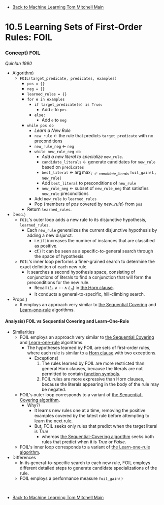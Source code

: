 * [Back to Machine Learning Tom Mitchell Main](../../main.md)

# 10.5 Learning Sets of First-Order Rules: FOIL

### Concept) FOIL
*Quinlan 1990*
- Algorithm)
  - ```FOIL(target_predicate, predicates, examples)```
    - ```pos = {}```
    - ```neg = {}```
    - ```learned_rules = {}```
    - ```for e in examples```
      - ```if target_predicate(e) is True:```
        - Add ```e``` to ```pos```
      - ```else:```
        - Add ```e``` to ```neg```
    - ```while pos do```
      - *Learn a New Rule*
      - ```new_rule``` $\leftarrow$ the rule that predicts ```target_predicate``` with no preconditions
      - ```new_rule_neg``` $\leftarrow$ ```neg```
      - ```while new_rule_neg do```
        - *Add a new literal to specialize* ```new_rule```.
        - ```candidate_literals``` $\leftarrow$ generate candidates for ```new_rule``` based on ```predicates```
        - ```best_literal``` $`\displaystyle\leftarrow \; {\arg\max}_{L\in candidate\_ literals}`$ ```foil_gain(L, new_rule)```
        - Add ```best_literal``` to preconditions of ```new_rule```
        - ```new_rule_neg``` $\leftarrow$ subset of ```new_rule_neg``` that satisfies ```new_rule``` preconditions
      - Add ```new_rule``` to ```learned_rules```
      - Pop $`\{\textrm{members of } pos \textrm{ covered by } new\_ rule\}`$ from ```pos```
    - Return ```learned_rules```.
- Desc.)
  - ```FOIL```'s outer loop adds a new rule to its disjunctive hypothesis, ```learned_rules```.
    - Each ```new_rule``` generalizes the current disjunctive hypothesis by adding a new disjunct.
      - i.e.) It increases the number of instances that are classified as positive.
      - cf.) It can be seen as a specific-to-general search through the space of hypothesis.
  - ```FOIL```'s inner loop performs a finer-grained search to determine the exact definition of each new rule.
    - It searches a second hypothesis space, consisting of conjunctions of literals to find a conjunction that will form the preconditions for the new rule.
      - Recall $(L_1\wedge\cdots\wedge L_n)$ in [the Horn clause](../04/note.md#1041-first-order-horn-clause).
      - It conducts a general-to-specific, hill-climbing search.
- Props.)
  - It employs an approach very similar to [the Sequential Covering](../02/note.md#concept-sequential-covering-algorithms) and [Learn-one-rule](../02/note.md#concept-learn-one-rule) algorithms.

#### Analysis) FOIL vs Sequential Covering and Learn-One-Rule
- Similarities
  - FOIL employs an approach very similar to [the Sequential Covering](../02/note.md#concept-sequential-covering-algorithms) and [Learn-one-rule](../02/note.md#concept-learn-one-rule) algorithms.
    - The hypotheses learned by FOIL are sets of first-order rules, where each rule is similar to a [Horn clause](../04/note.md#1041-first-order-horn-clause) with two exceptions.
      - Exceptions)
        1. The rules learned by FOIL are more restricted than general Horn clauses, because the literals are not permitted to contain [function symbols](../04/note.md#1042-terminology).
        2. FOIL rules are more expressive than Horn clauses, because the literals appearing in the body of the rule may be negated.
  - FOIL's outer loop corresponds to a variant of [the Sequential-Covering algorithm](../02/note.md#concept-sequential-covering-algorithms).
    - Why?)
      - It learns new rules one at a time, removing the positive examples covered by the latest rule before attempting to learn the next rule.
      - But, FOIL seeks only rules that predict when the target literal is $True$
        - whereas [the Sequential-Covering algorithm](../02/note.md#concept-sequential-covering-algorithms) seeks both rules that predict when it is $True$ or $False$.
  - FOIL's inner loop corresponds to a variant of [the Learn-one-rule algorithm](../02/note.md#concept-learn-one-rule).
- Differences
  - In its general-to-specific search to each new rule, FOIL employs different detailed steps to generate candidate specializations of the rule.
  - FOIL employs a performance measure ```foil_gain()```

<br>

* [Back to Machine Learning Tom Mitchell Main](../../main.md)